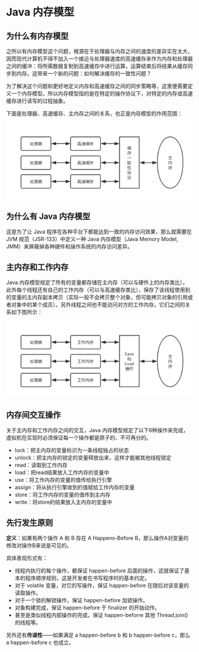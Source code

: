 # Java 内存模型

## 为什么有内存模型

之所以有内存模型这个问题，根源在于处理器与内存之间的速度的差异实在太大，因而现代计算机不得不加入一个接近与处理器速度的高速缓存来作为内存和处理器之间的缓冲：将所需数据复制到高速缓存中进行运算，运算结束后将结果从缓存同步到内存。这带来一个新的问题：如何解决缓存的一致性问题？

为了解决这个问题和更好地定义内存和高速缓存之间的同步策略等，这里便需要定义一个内存模型。所以内存模型指的是在特定的操作协议下，对特定的内存或高速缓存进行读写的过程抽象。

下面是处理器、高速缓存、主内存之间的关系，也正是内存模型的作用范围：

![](../img/jvm/memory-model.png)

## 为什么有 Java 内存模型

这是为了让 Java 程序在各种平台下都能达到一致的内存访问效果，那么就需要在 JVM 规范（JSR-133）中定义一种 Java 内存模型（Java Memory Model, JMM）来屏蔽掉各种硬件和操作系统的内存访问差异。

## 主内存和工作内存

Java 内存模型规定了所有的变量都存储在主内存（可以与硬件上的内存类比），此外每个线程还有自己的工作内存（可以与高速缓存类比），保存了该线程使用到的变量的主内存副本拷贝（实际一般不会拷贝整个对象，但可能拷贝对象的引用或者对象中的某个成员）。另外线程之间也不能访问对方的工作内存。它们之间的关系如下图所示：

![](../img/jvm/java-memory-model.png)

## 内存间交互操作

关于主内存和工作内存之间的交互，Java 内存模型规定了以下8种操作来完成，虚拟机在实现时必须保证每一个操作都是原子的、不可再分的。

* lock：把主内存的变量标识为一条线程独占的状态
* unlock：把主内存的锁定的变量释放出来，这样才能被其他线程锁定
* read：读取到工作内存
* load：把read结果放入工作内存的变量中
* use：将工作内存的变量的值传给执行引擎
* assign：将从执行引擎收到的值赋给工作内存的变量
* store：将工作内存的变量的值传到主内存
* write：将store的结果放入主内存的变量中

## 先行发生原则

**定义**：如果有两个操作 A 和 B 存在 A Happens-Before B，那么操作A对变量的修改对操作B来说是可见的。

具体表现形式有：

* 线程内执行的每个操作，都保证 happen-before 后面的操作，这就保证了基本的程序顺序规则，这是开发者在书写程序时的基本约定。
* 对于 volatile 变量，对它的写操作，保证 happen-before 在随后对该变量的读取操作。
* 对于一个锁的解锁操作，保证 happen-before 加锁操作。
* 对象构建完成，保证 happen-before 于 finalizer 的开始动作。
* 甚至是类似线程内部操作的完成，保证 happen-beforre 其他 Thread.join() 的线程等。

另外还有**传递性**——如果满足 a happen-before b 和 b happen-before c，那么 a happen-before c 也成立。